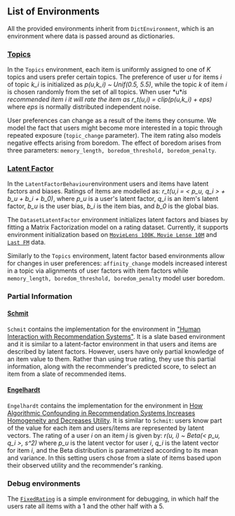## List of Environments

All the provided environments inherit from `DictEnvironment`, which is an environment where data is passed around as dictionaries.

### [Topics](reclab/environments/topics.py)
In the `Topics` environment, each item is uniformly assigned to one of *K* topics and users prefer certain topics.
The preference of user *u* for items *i* of topic *k_i* is initialized as *p(u,k_i) ~ Unif(0.5, 5.5)*, while the topic *k* of item *i* is chosen randomly from the set of all topics. When user *u**is recommended item *i* it will rate the item as
*r_t(u,i) = clip(p(u,k_i) + eps)** where *eps* is normally distributed independent noise.

User preferences can change as a result of the items they consume. We model the fact that users might become more interested in a topic through repeated exposure (`topic_change` parameter). The item rating also models negative effects arising from boredom. The effect of boredom arises from three parameters: `memory_length, boredom_threshold, boredom_penalty`.

### [Latent Factor](reclab/environments/latent_factors.py)
In the `LatentFactorBehaviour`environment users and items have latent factors and biases. Ratings of items are modelled as:
*r_t(u,i = < p_u, q_i > + b_u + b_i + b_0)*, where *p_u* is a user's latent factor, *q_i* is an item's latent factor, *b_u* is the user bias, *b_i* is the item bias, and *b_0* is the global bias.

The `DatasetLatentFactor` environment initializes latent factors and biases by fitting a Matrix Factorization model on a rating dataset. Currently, it supports environment initialization based on [`MovieLens 100K`, `Movie Lense 10M`](https://grouplens.org/datasets/movielens/) and [`Last FM`](http://millionsongdataset.com/lastfm/) data.

Similarly to the `Topics` environment, latent factor based environments allow for changes in user preferences: `affinity_change` models increased interest in a topic via alignments of user factors with item factors while `memory_length, boredom_threshold, boredom_penalty` model user boredom.

### Partial Information
#### [Schmit](reclab/environments/schmit.py)
`Schmit` contains the implementation for the environment in ["Human Interaction with Recommendation Systems"](https://arxiv.org/pdf/1703.00535.pdf). It is a slate based environment and  it is similar to a latent-factor environment in that users and items are described by latent factors. However, users have only partial knowledge of an item value to them.  Rather than using true rating, they use this partial information, along with the recommender's predicted score, to select an item from a slate of recommended items.

#### [Engelhardt](reclab/environments/engelhardt.py)
`Engelhardt` contains the implementation for the environment in [How Algorithmic Confounding in Recommendation Systems Increases Homogeneity and Decreases Utility](https://arxiv.org/abs/1710.11214). It is similar to `Schmit`: users know part of the value for each item and users/items are represented by latent vectors. The rating of a user *i* on an item *j* is given by:
*r(u, i) ~ Beta(< p_u, q_i >, s^2)*
where *p_u* is the latent vector for user *i*, *q_i* is the latent vector for item *i*, and the Beta distribution is parametrized according to its mean and variance. In this setting users chose from a slate of items based upon their observed utility and the recommender's ranking.

### Debug environments
The [`FixedRating`](reclab/environments/fixed_rating.py) is a simple environment for debugging, in which half the users rate all items with a 1 and the other half with a 5.